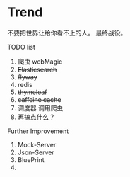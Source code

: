 # Trend

不要把世界让给你看不上的人。 最终战役。 

TODO  list
1. 爬虫  webMagic
2. ~~Elasticsearch~~  
3. ~~flyway~~
4. redis 
5. ~~thymeleaf~~
6. ~~caffeine cache~~
7. 调度器 调用爬虫
7. 再搞点什么？

Further Improvement  
1. Mock-Server
2. Json-Server
3. BluePrint
4. 